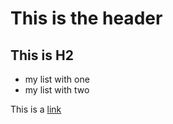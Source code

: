 # This is the header

## This is H2

* my list with one
* my list with two

This is a [link](http://razuna.org/)

